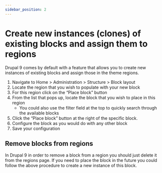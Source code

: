 ```yaml
---
sidebar_position: 2
---
```



# Create new instances (clones) of existing blocks and assign them to regions

Drupal 9 comes by default with a feature that allows you to create new instances of existing blocks and assign those in the theme regions.

1. Navigate to Home > Administration > Structure > Block layout
2. Locate the region that you wish to populate with your new block
3. For this region click on the “Place block” button
4. From the list that pops up, locate the block that you wish to place in this region
    - You could also use the filter field at the top to quickly search through the available blocks
5. Click the “Place block” button at the right of the specific block.
6. Configure the block as you would do with any other block
7. Save your configuration

## Remove blocks from regions

In Drupal 9 in order to remove a block from a region you should just delete it from the regions page. If you need to place the block in the future you could follow the above procedure to create a new instance of this block.